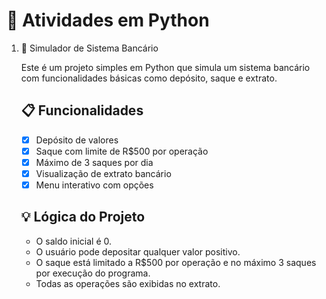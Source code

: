 # 🐍 Atividades em Python 

1. 🏦 Simulador de Sistema Bancário

    Este é um projeto simples em Python que simula um sistema bancário com funcionalidades básicas como depósito, saque e extrato.

    ## 📋 Funcionalidades

    - [x] Depósito de valores
    - [x] Saque com limite de R$500 por operação
    - [x] Máximo de 3 saques por dia
    - [x] Visualização de extrato bancário
    - [x] Menu interativo com opções

    ## 💡 Lógica do Projeto

    - O saldo inicial é 0.
    - O usuário pode depositar qualquer valor positivo.
    - O saque está limitado a R$500 por operação e no máximo 3 saques por execução do programa.
    - Todas as operações são exibidas no extrato.

